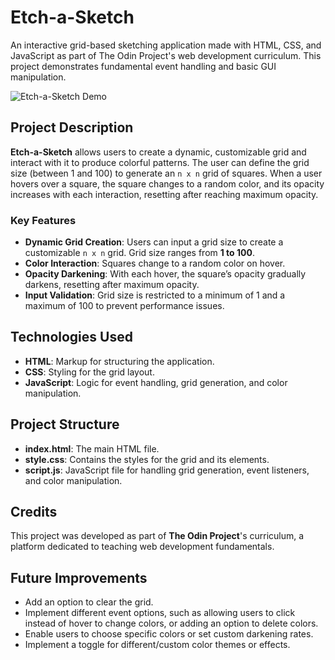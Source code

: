# Etch-a-Sketch

An interactive grid-based sketching application made with HTML, CSS, and JavaScript as part of The Odin Project's web development curriculum. This project demonstrates fundamental event handling and basic GUI manipulation.

![Etch-a-Sketch Demo](assets/etch-a-sketch-demo.gif)

## Project Description

**Etch-a-Sketch** allows users to create a dynamic, customizable grid and interact with it to produce colorful patterns. The user can define the grid size (between 1 and 100) to generate an `n x n` grid of squares. When a user hovers over a square, the square changes to a random color, and its opacity increases with each interaction, resetting after reaching maximum opacity.

### Key Features

- **Dynamic Grid Creation**: Users can input a grid size to create a customizable `n x n` grid. Grid size ranges from **1 to 100**.
- **Color Interaction**: Squares change to a random color on hover.
- **Opacity Darkening**: With each hover, the square’s opacity gradually darkens, resetting after maximum opacity.
- **Input Validation**: Grid size is restricted to a minimum of 1 and a maximum of 100 to prevent performance issues.

## Technologies Used

- **HTML**: Markup for structuring the application.
- **CSS**: Styling for the grid layout.
- **JavaScript**: Logic for event handling, grid generation, and color manipulation.

## Project Structure

- **index.html**: The main HTML file.
- **style.css**: Contains the styles for the grid and its elements.
- **script.js**: JavaScript file for handling grid generation, event listeners, and color manipulation.

## Credits

This project was developed as part of **The Odin Project**'s curriculum, a platform dedicated to teaching web development fundamentals.

## Future Improvements

- Add an option to clear the grid.
- Implement different event options, such as allowing users to click instead of hover to change colors, or adding an option to delete colors.
- Enable users to choose specific colors or set custom darkening rates.
- Implement a toggle for different/custom color themes or effects.

